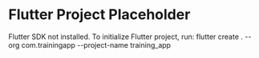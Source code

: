 # Flutter Project Placeholder
Flutter SDK not installed. To initialize Flutter project, run:
flutter create . --org com.trainingapp --project-name training_app
